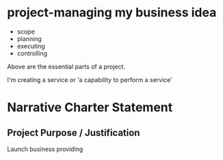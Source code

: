 project-managing my business idea
=================================

* scope 
* planning
* executing
* controlling

Above are the <span class=asdf>essential</span> parts of a project.

I'm creating a service or 'a capability to perform a service'

# Narrative Charter Statement
## Project Purpose / Justification
Launch business providing 

